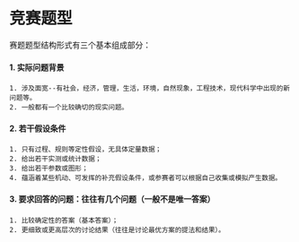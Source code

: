 # 竞赛题型

赛题题型结构形式有三个基本组成部分：

#### 1. 实际问题背景
    1. 涉及面宽--有社会，经济，管理，生活，环境，自然现象，工程技术，现代科学中出现的新问题等。
    2. 一般都有一个比较确切的现实问题。

#### 2. 若干假设条件
    1. 只有过程、规则等定性假设，无具体定量数据；
    2. 给出若干实测或统计数据；
    3. 给出若干参数或图形；
    4. 蕴涵着某些机动、可发挥的补充假设条件，或参赛者可以根据自己收集或模拟产生数据。

#### 3. 要求回答的问题：往往有几个问题（一般不是唯一答案）
    1. 比较确定性的答案（基本答案）；
    2. 更细致或更高层次的讨论结果（往往是讨论最优方案的提法和结果）。